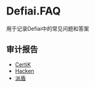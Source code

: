 # Defiai.FAQ
用于记录Defiai中的常见问题和答案


## 审计报告
- [CertiK](https://github.com/Eternity714/Defiai.FAQ/blob/88488dadd3a789d80fba4cfeefdf62fd3bda1b35/%E5%AE%A1%E8%AE%A1%E6%8A%A5%E5%91%8A/CertiK%E5%AE%A1%E8%AE%A1%E6%8A%A5%E5%91%8A.pdf)
- [Hacken](https://github.com/Eternity714/Defiai.FAQ/blob/c6544cb3615ecb5d0be598cb507a632fe0f8887e/%E5%AE%A1%E8%AE%A1%E6%8A%A5%E5%91%8A/Hacken%E5%AE%A1%E8%AE%A1%E6%8A%A5%E5%91%8A.pdf)
- [派盾](https://github.com/Eternity714/Defiai.FAQ/blob/c6544cb3615ecb5d0be598cb507a632fe0f8887e/%E5%AE%A1%E8%AE%A1%E6%8A%A5%E5%91%8A/%E6%B4%BE%E7%9B%BE%E5%AE%A1%E8%AE%A1%E6%8A%A5%E5%91%8A.pdf)
